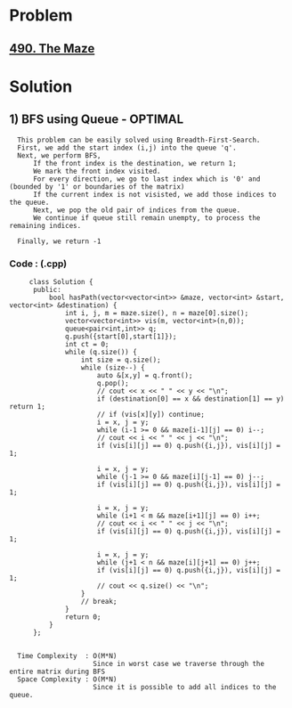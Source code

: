 # Problem

## [490. The Maze](https://leetcode.com/problems/the-maze/)
 
 
# Solution  

## 1) BFS using Queue - OPTIMAL

      This problem can be easily solved using Breadth-First-Search.
      First, we add the start index (i,j) into the queue 'q'.
      Next, we perform BFS, 
          If the front index is the destination, we return 1;
          We mark the front index visited.
          For every direction, we go to last index which is '0' and (bounded by '1' or boundaries of the matrix)
          If the current index is not visisted, we add those indices to the queue.
          Next, we pop the old pair of indices from the queue.
          We continue if queue still remain unempty, to process the remaining indices.
      
      Finally, we return -1
       
      
   ### Code : (.cpp)
    
         class Solution {
          public:
              bool hasPath(vector<vector<int>> &maze, vector<int> &start, vector<int> &destination) {
                  int i, j, m = maze.size(), n = maze[0].size();
                  vector<vector<int>> vis(m, vector<int>(n,0));
                  queue<pair<int,int>> q;
                  q.push({start[0],start[1]});
                  int ct = 0;
                  while (q.size()) {
                      int size = q.size();
                      while (size--) {
                          auto &[x,y] = q.front();
                          q.pop();
                          // cout << x << " " << y << "\n";
                          if (destination[0] == x && destination[1] == y) return 1;
                          // if (vis[x][y]) continue;
                          i = x, j = y;
                          while (i-1 >= 0 && maze[i-1][j] == 0) i--;
                          // cout << i << " " << j << "\n";
                          if (vis[i][j] == 0) q.push({i,j}), vis[i][j] = 1;

                          i = x, j = y;
                          while (j-1 >= 0 && maze[i][j-1] == 0) j--;
                          if (vis[i][j] == 0) q.push({i,j}), vis[i][j] = 1;

                          i = x, j = y;
                          while (i+1 < m && maze[i+1][j] == 0) i++;
                          // cout << i << " " << j << "\n";
                          if (vis[i][j] == 0) q.push({i,j}), vis[i][j] = 1;

                          i = x, j = y;
                          while (j+1 < n && maze[i][j+1] == 0) j++;
                          if (vis[i][j] == 0) q.push({i,j}), vis[i][j] = 1;
                          // cout << q.size() << "\n";
                      }
                      // break;
                  }
                  return 0;
              }
          };

 
      Time Complexity  : O(M*N) 
                         Since in worst case we traverse through the entire matrix during BFS
      Space Complexity : O(M*N)
                         Since it is possible to add all indices to the queue.
